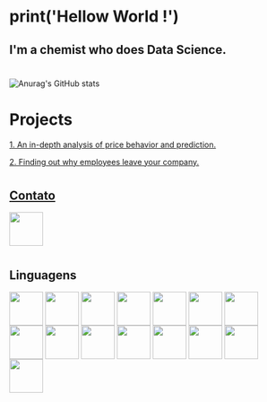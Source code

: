 # print('Hellow World !')

## I'm a chemist who does Data Science.
#
![Anurag's GitHub stats](https://github-readme-stats.vercel.app/api?username=gabrielp18&show_icons=true&theme=dracula)
#
# Projects
<a href="https://github.com/gabrielp18/HouseSales">1. An in-depth analysis of price behavior and prediction.

<a href="https://www.linkedin.com/in/gabrielpires1995/"> 2. Finding out why employees leave your company.


#
## Contato
<a href="https://www.linkedin.com/in/gabrielpires1995/">
    <img src="https://cdn.jsdelivr.net/gh/devicons/devicon/icons/linkedin/linkedin-original.svg" align="center" heigth="50" width="60">
</a>

#

## Linguagens

<div>
<img src="https://cdn.jsdelivr.net/gh/devicons/devicon/icons/python/python-original.svg" align="center" heigth="50" width="60">
<img src="https://cdn.jsdelivr.net/gh/devicons/devicon/icons/azure/azure-original.svg" align="center" heigth="50" width="60">
<img src="https://cdn.jsdelivr.net/gh/devicons/devicon/icons/git/git-original.svg" align="center" heigth="50" width="60">
<img src="https://cdn.jsdelivr.net/gh/devicons/devicon/icons/jupyter/jupyter-original-wordmark.svg" align="center" heigth="50" width="60">
<img src="https://cdn.jsdelivr.net/gh/devicons/devicon/icons/linux/linux-original.svg" align="center" heigth="50" width="60">
<img src="https://cdn.jsdelivr.net/gh/devicons/devicon/icons/matlab/matlab-original.svg" align="center" heigth="50" width="60">
<img src="https://cdn.jsdelivr.net/gh/devicons/devicon/icons/mysql/mysql-original-wordmark.svg" align="center" heigth="50" width="60">
<img src="https://cdn.jsdelivr.net/gh/devicons/devicon/icons/numpy/numpy-original.svg" align="center" heigth="50" width="60">
<img src="https://cdn.jsdelivr.net/gh/devicons/devicon/icons/oracle/oracle-original.svg" align="center" heigth="50" width="60">
<img src="https://cdn.jsdelivr.net/gh/devicons/devicon/icons/pandas/pandas-original-wordmark.svg" align="center" heigth="50" width="60">
<img src="https://cdn.jsdelivr.net/gh/devicons/devicon/icons/postgresql/postgresql-original.svg" align="center" heigth="50" width="60">
<img src="https://cdn.jsdelivr.net/gh/devicons/devicon/icons/pycharm/pycharm-original.svg" align="center" heigth="50" width="60">
<img src="https://cdn.jsdelivr.net/gh/devicons/devicon/icons/microsoftsqlserver/microsoftsqlserver-plain.svg" align="center" heigth="50" width="60">
<img src="https://cdn.jsdelivr.net/gh/devicons/devicon/icons/tensorflow/tensorflow-original.svg" align="center" heigth="50" width="60">
<img src="https://cdn.jsdelivr.net/gh/devicons/devicon/icons/vscode/vscode-original.svg" align="center" heigth="50" width="60">

</div>
